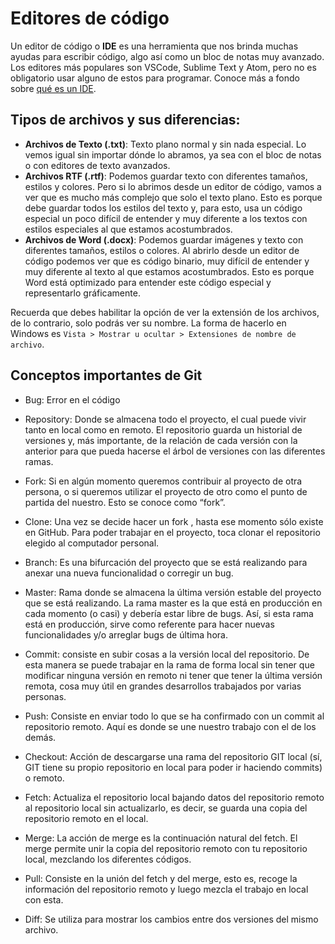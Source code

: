 ﻿# Editores de código

Un editor de código o  **IDE**  es una herramienta que nos brinda muchas ayudas para escribir código, algo así como un bloc de notas muy avanzado. Los editores más populares son VSCode, Sublime Text y Atom, pero no es obligatorio usar alguno de estos para programar. Conoce más a fondo sobre  [qué es un IDE](https://platzi.com/blog/que-es-ide-editor-de-texto/).

## Tipos de archivos y sus diferencias:

-   **Archivos de Texto (.txt)**: Texto plano normal y sin nada especial. Lo vemos igual sin importar dónde lo abramos, ya sea con el bloc de notas o con editores de texto avanzados.
-   **Archivos RTF (.rtf)**: Podemos guardar texto con diferentes tamaños, estilos y colores. Pero si lo abrimos desde un editor de código, vamos a ver que es mucho más complejo que solo el texto plano. Esto es porque debe guardar todos los estilos del texto y, para esto, usa un código especial un poco difícil de entender y muy diferente a los textos con estilos especiales al que estamos acostumbrados.
-   **Archivos de Word (.docx)**: Podemos guardar imágenes y texto con diferentes tamaños, estilos o colores. Al abrirlo desde un editor de código podemos ver que es código binario, muy difícil de entender y muy diferente al texto al que estamos acostumbrados. Esto es porque Word está optimizado para entender este código especial y representarlo gráficamente.

Recuerda que debes habilitar la opción de ver la extensión de los archivos, de lo contrario, solo podrás ver su nombre. La forma de hacerlo en Windows es  `Vista > Mostrar u ocultar > Extensiones de nombre de archivo`.

## Conceptos importantes de Git

-   Bug: Error en el código
    
-   Repository: Donde se almacena todo el proyecto, el cual puede vivir tanto en local como en remoto. El repositorio guarda un historial de versiones y, más importante, de la relación de cada versión con la anterior para que pueda hacerse el árbol de versiones con las diferentes ramas.
    
-   Fork: Si en algún momento queremos contribuir al proyecto de otra persona, o si queremos utilizar el proyecto de otro como el punto de partida del nuestro. Esto se conoce como “fork”.
    
-   Clone: Una vez se decide hacer un fork , hasta ese momento sólo existe en GitHub. Para poder trabajar en el proyecto, toca clonar el repositorio elegido al computador personal.
    
-   Branch: Es una bifurcación del proyecto que se está realizando para anexar una nueva funcionalidad o corregir un bug.
    
-   Master: Rama donde se almacena la última versión estable del proyecto que se está realizando. La rama master es la que está en producción en cada momento (o casi) y debería estar libre de bugs. Así, si esta rama está en producción, sirve como referente para hacer nuevas funcionalidades y/o arreglar bugs de última hora.
    
-   Commit: consiste en subir cosas a la versión local del repositorio. De esta manera se puede trabajar en la rama de forma local sin tener que modificar ninguna versión en remoto ni tener que tener la última versión remota, cosa muy útil en grandes desarrollos trabajados por varias personas.
    
-   Push: Consiste en enviar todo lo que se ha confirmado con un commit al repositorio remoto. Aquí es donde se une nuestro trabajo con el de los demás.
    
-   Checkout: Acción de descargarse una rama del repositorio GIT local (sí, GIT tiene su propio repositorio en local para poder ir haciendo commits) o remoto.
    
-   Fetch: Actualiza el repositorio local bajando datos del repositorio remoto al repositorio local sin actualizarlo, es decir, se guarda una copia del repositorio remoto en el local.
    
    
-   Merge: La acción de merge es la continuación natural del fetch. El merge permite unir la copia del repositorio remoto con tu repositorio local, mezclando los diferentes códigos.
    
-   Pull: Consiste en la unión del fetch y del merge, esto es, recoge la información del repositorio remoto y luego mezcla el trabajo en local con esta.
    
-   Diff: Se utiliza para mostrar los cambios entre dos versiones del mismo archivo.
